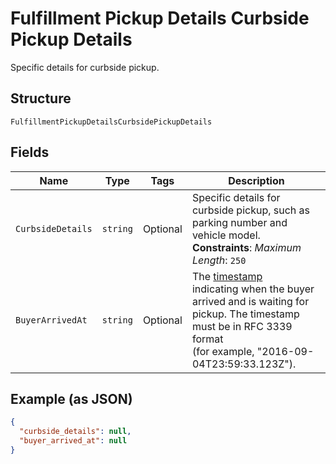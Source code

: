 
# Fulfillment Pickup Details Curbside Pickup Details

Specific details for curbside pickup.

## Structure

`FulfillmentPickupDetailsCurbsidePickupDetails`

## Fields

| Name | Type | Tags | Description |
|  --- | --- | --- | --- |
| `CurbsideDetails` | `string` | Optional | Specific details for curbside pickup, such as parking number and vehicle model.<br>**Constraints**: *Maximum Length*: `250` |
| `BuyerArrivedAt` | `string` | Optional | The [timestamp](https://developer.squareup.com/docs/build-basics/working-with-dates)<br>indicating when the buyer arrived and is waiting for pickup. The timestamp must be in RFC 3339 format<br>(for example, "2016-09-04T23:59:33.123Z"). |

## Example (as JSON)

```json
{
  "curbside_details": null,
  "buyer_arrived_at": null
}
```

